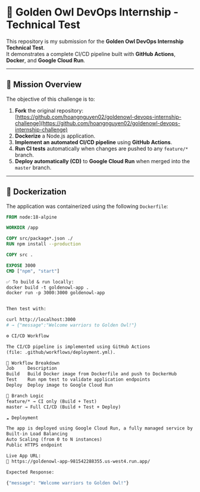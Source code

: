 # 🦉 Golden Owl DevOps Internship - Technical Test

This repository is my submission for the **Golden Owl DevOps Internship Technical Test**.  
It demonstrates a complete CI/CD pipeline built with **GitHub Actions**, **Docker**, and **Google Cloud Run**.

---

## 🌟 Mission Overview

The objective of this challenge is to:
1. **Fork** the original repository:  
   [https://github.com/hoangnguyen02/goldenowl-devops-internship-challenge](https://github.com/hoangnguyen02/goldenowl-devops-internship-challenge)
2. **Dockerize** a Node.js application.
3. **Implement an automated CI/CD pipeline** using **GitHub Actions**.
4. **Run CI tests** automatically when changes are pushed to any `feature/*` branch.
5. **Deploy automatically (CD)** to **Google Cloud Run** when merged into the `master` branch.

---

## 🐳 Dockerization

The application was containerized using the following `Dockerfile`:

```dockerfile
FROM node:18-alpine

WORKDIR /app

COPY src/package*.json ./
RUN npm install --production

COPY src .

EXPOSE 3000
CMD ["npm", "start"]

✅ To build & run locally:
docker build -t goldenowl-app .
docker run -p 3000:3000 goldenowl-app


Then test with:

curl http://localhost:3000
# → {"message":"Welcome warriors to Golden Owl!"}

⚙️ CI/CD Workflow

The CI/CD pipeline is implemented using GitHub Actions
(file: .github/workflows/deployment.yml).

🔄 Workflow Breakdown
Job	    Description	                                                    Trigger
Build	Build Docker image from Dockerfile and push to DockerHub	    On every push
Test	Run npm test to validate application endpoints	                On every push
Deploy	Deploy image to Google Cloud Run	                            Only when pushing/merging to master

🧠 Branch Logic
feature/* → CI only (Build + Test)
master → Full CI/CD (Build + Test + Deploy)

☁️ Deployment

The app is deployed using Google Cloud Run, a fully managed service by Google Cloud that provides:
Built-in Load Balancing
Auto Scaling (from 0 to N instances)
Public HTTPS endpoint

Live App URL:
🔗 https://goldenowl-app-981542288355.us-west4.run.app/

Expected Response:

{"message": "Welcome warriors to Golden Owl!"}